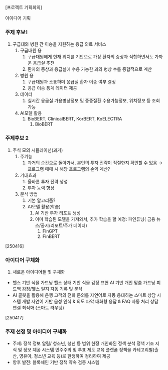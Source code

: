[프로젝트 기획회의]

아이디어 기획

### 주제 후보1
1. 구급대와 병원 간 이송을 지원하는 응급 의료 서비스
    1. 구급대원 용
        1. 구급대원에게 현재 위치를 기반으로 가장 환자의 증상과 적합하면서도 가까운 응급실 추천
        2. 환자의 증상과 응급실에 수용 가능한 과와 병상 수를 종합적으로 계산
    2. 병원 용
        1. 구급대원과 소통하며 응급실 환자 이송 여부 결정
        2. 응급 이송 통계 데이터 제공
    3. 데이터
        1. 실시간 응급실 가용병상정보 및 중증질환 수용가능정보, 위치정보 등 조회 가능
   4. AI모델 활용
       1. BioBERT, ClinicalBERT, KorBERT, KoELECTRA
           1. BioBERT

### 주제후보 2
1. 주식 모의 시뮬레이션(과거)
    1. 주기능
        1. 과거의 순간으로 돌아가서, 본인의 투자 전략이 적절한지 확인할 수 있음 → 프로그램 매매 시 해당 프로그램의 손익 계산?
    2. 기대효과
        1. 올바른 투자 전략 생성
        2. 투자 능력 향상
    3. 분석 방법
        1. 기본 알고리즘?
        2. AI모델 활용(학습)
            1. AI 기반 투자 리포트 생성
            2. 이미 학습된 모델을 가져와서, 추가 학습을 할 예정: 파인튜닝( 금융 뉴스/공시/리포트/주가 데이터)
                1. FinGPT
                2. FinBERT


[250416]
### 아이디어 구체화
1. 새로운 아이디어들 및 구체화
- 헬스 기반 식물 가드닝
  헬스 상태 기반 식물 감정 표현
  AI 기반 개인 맞춤 가드닝 피드백
  감정/헬스 일지 자동 기록 및 분석
- AI 콜봇을 활용해 은행 고객의 전화 문의를 자연어로 자동 응대하는 스마트 상담 시스템 개발
  자연어 기반 음성 인식 & 의도 파악
  대화형 응답 & FAQ 자동 처리
  상담 연결 최적화 (스마트 라우팅)

[250417]
### 주제 선정 및 아이디어 구체화
- 주제: 정책 정보 알림/ 청소년, 청년 등 범위 한정
  개인화된 정책 분석 
  정책 기조 지식 및 정보 제공 시스템
  민주주의 및 투표 제도 교육 플랫폼
  정책을 카테고리별(출산, 영유아, 청소년 교육 등)로 한정하여 정리하여 제공
- 향후 발전: 블록체인 기반 정책 약속 검증 시스템
